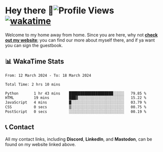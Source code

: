 # Hey there :wave:![Profile Views](https://komarev.com/ghpvc/?username=skifli) [![wakatime](https://wakatime.com/badge/user/b4317b02-0c6d-457b-82a4-a448b8a8d1df.svg)](https://wakatime.com/@b4317b02-0c6d-457b-82a4-a448b8a8d1df)

Welcome to my home away from home. Since you are here, why not [**check out my website**](https://skifli.pages.dev); you can find our more about myself there, and if ya want you can sign the guestbook.

## 📊 WakaTime Stats

<!--START_SECTION:waka-->

```txt
From: 12 March 2024 - To: 18 March 2024

Total Time: 2 hrs 10 mins

Python       1 hr 43 mins    ████████████████████░░░░░   79.85 %
HTML         19 mins         ███▓░░░░░░░░░░░░░░░░░░░░░   15.22 %
JavaScript   4 mins          █░░░░░░░░░░░░░░░░░░░░░░░░   03.79 %
CSS          0 secs          ▒░░░░░░░░░░░░░░░░░░░░░░░░   00.75 %
PostScript   0 secs          ░░░░░░░░░░░░░░░░░░░░░░░░░   00.19 %
```

<!--END_SECTION:waka-->

## 📞 Contact

All my contact links, including **Discord**, **LinkedIn**, and **Mastodon**, can be found on my website linked above.
